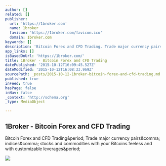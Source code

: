 ```yaml
---
author: []
related: []
publisher:
  url: 'https://1broker.com'
  name: 1broker
  favicon: 'https://1broker.com/favicon.ico'
  domain: 1broker.com
keywords: []
description: 'Bitcoin Forex and CFD Trading. Trade major currency pairs, indices, stocks and commodities with your Bitcoins feeless and with customizable leverages.'
app_links: []
isBasedOnUrl: 'https://1broker.com/'
title: 1Broker - Bitcoin Forex and CFD Trading
datePublished: '2015-10-12T16:09:45.527Z'
dateModified: '2015-10-12T16:08:33.969Z'
sourcePath: _posts/2015-10-12-1broker-bitcoin-forex-and-cfd-trading.md
published: true
inFeed: true
hasPage: false
inNav: false
_context: 'http://schema.org'
_type: MediaObject

---
```

<article style=""><h1>1Broker - Bitcoin Forex and CFD Trading</h1><p>Bitcoin Forex and CFD Trading&amp;period; Trade major currency pairs&amp;comma; indices&amp;comma; stocks and commodities with your Bitcoins feeless and with customizable leverages&amp;period;</p><img src="https://1broker.com/img/logo100100.png" /></article>
